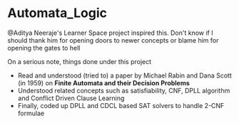 # Automata_Logic
@Aditya Neeraje's Learner Space project inspired this. Don't know if I should thank him for opening doors to newer concepts or blame him for opening the gates to hell

On a serious note, things done under this project
<ul>
  <li>Read and understood (tried to) a paper by Michael Rabin and Dana Scott (in 1959) on <b>Finite Automata and their Decision Problems</b> </li>
  <li>Understood related concepts such as satisfiability, CNF, DPLL algorithm and Conflict Driven Clause Learning</li>
  <li>Finally, coded up DPLL and CDCL based SAT solvers to handle 2-CNF formulae</li>
</ul>

